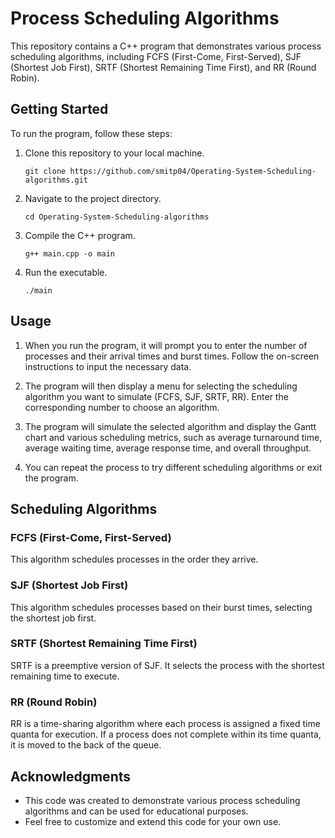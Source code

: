 # Process Scheduling Algorithms

This repository contains a C++ program that demonstrates various process scheduling algorithms, including FCFS (First-Come, First-Served), SJF (Shortest Job First), SRTF (Shortest Remaining Time First), and RR (Round Robin).

## Getting Started

To run the program, follow these steps:

1. Clone this repository to your local machine.

   ```shell
   git clone https://github.com/smitp04/Operating-System-Scheduling-algorithms.git
   ```

2. Navigate to the project directory.

   ```shell
   cd Operating-System-Scheduling-algorithms
   ```

3. Compile the C++ program.

   ```shell
   g++ main.cpp -o main
   ```

4. Run the executable.

   ```shell
   ./main
   ```

## Usage

1. When you run the program, it will prompt you to enter the number of processes and their arrival times and burst times. Follow the on-screen instructions to input the necessary data.

2. The program will then display a menu for selecting the scheduling algorithm you want to simulate (FCFS, SJF, SRTF, RR). Enter the corresponding number to choose an algorithm.

3. The program will simulate the selected algorithm and display the Gantt chart and various scheduling metrics, such as average turnaround time, average waiting time, average response time, and overall throughput.

4. You can repeat the process to try different scheduling algorithms or exit the program.

## Scheduling Algorithms

### FCFS (First-Come, First-Served)

This algorithm schedules processes in the order they arrive.

### SJF (Shortest Job First)

This algorithm schedules processes based on their burst times, selecting the shortest job first.

### SRTF (Shortest Remaining Time First)

SRTF is a preemptive version of SJF. It selects the process with the shortest remaining time to execute.

### RR (Round Robin)

RR is a time-sharing algorithm where each process is assigned a fixed time quanta for execution. If a process does not complete within its time quanta, it is moved to the back of the queue.

## Acknowledgments

- This code was created to demonstrate various process scheduling algorithms and can be used for educational purposes.
- Feel free to customize and extend this code for your own use.

